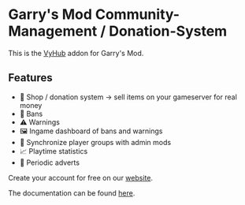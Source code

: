 # Garry's Mod Community-Management / Donation-System

This is the [VyHub](https://vyhub.net) addon for Garry's Mod.

## Features
- :shopping_cart:	Shop / donation system -> sell items on your gameserver for real money
- :no_entry_sign:	 Bans
- :warning:	 Warnings
- :framed_picture: Ingame dashboard of bans and warnings
- :repeat:  Synchronize player groups with admin mods
- :chart_with_upwards_trend:	Playtime statistics
- :loudspeaker:	 Periodic adverts

Create your account for free on our [website](https://vyhub.net).

The documentation can be found [here](https://docs.vyhub.net/latest/game/gmod/).
